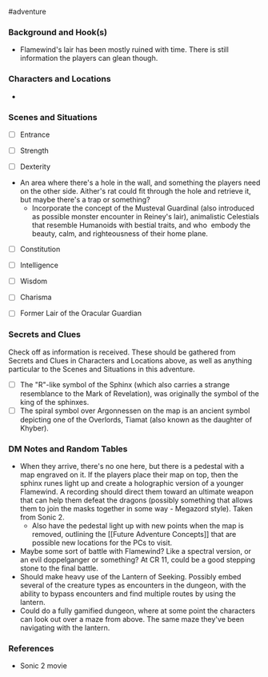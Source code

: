  #adventure 

### Background and Hook(s)

* Flamewind's lair has been mostly ruined with time. There is still information the players can glean though.

### Characters and Locations

* 

### Scenes and Situations

 - [ ]  Entrance



 - [ ]  Strength



 - [ ]  Dexterity

* An area where there's a hole in the wall, and something the players need on the other side. Aither's rat could fit through the hole and retrieve it, but maybe there's a trap or something?
	* Incorporate the concept of the Musteval Guardinal (also introduced as possible monster encounter in Reiney's lair), animalistic Celestials that resemble Humanoids with bestial traits, and who  embody the beauty, calm, and righteousness of their home plane.

 - [ ]  Constitution



 - [ ]  Intelligence



 - [ ]  Wisdom



 - [ ]  Charisma



 - [ ]  Former Lair of the Oracular Guardian

### Secrets and Clues
Check off as information is received. These should be gathered from Secrets and Clues in Characters and Locations above, as well as anything particular to the Scenes and Situations in this adventure.

 - [ ]  The "R"-like symbol of the Sphinx (which also carries a strange resemblance to the Mark of Revelation), was originally the symbol of the king of the sphinxes.
 - [ ]  The spiral symbol over Argonnessen on the map is an ancient symbol depicting one of the Overlords, Tiamat (also known as the daughter of Khyber).

### DM Notes and Random Tables

* When they arrive, there's no one here, but there is a pedestal with a map engraved on it. If the players place their map on top, then the sphinx runes light up and create a holographic version of a younger Flamewind. A recording should direct them toward an ultimate weapon that can help them defeat the dragons (possibly something that allows them to join the masks together in some way - Megazord style). Taken from Sonic 2.
	* Also have the pedestal light up with new points when the map is removed, outlining the [[Future Adventure Concepts]] that are possible new locations for the PCs to visit.
* Maybe some sort of battle with Flamewind? Like a spectral version, or an evil doppelganger or something? At CR 11, could be a good stepping stone to the final battle.
* Should make heavy use of the Lantern of Seeking. Possibly embed several of the creature types as encounters in the dungeon, with the ability to bypass encounters and find multiple routes by using the lantern.
* Could do a fully gamified dungeon, where at some point the characters can look out over a maze from above. The same maze they've been navigating with the lantern.

### References

* Sonic 2 movie

